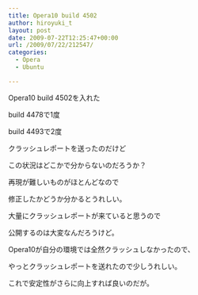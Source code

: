 ```yaml
---
title: Opera10 build 4502
author: hiroyuki_t
layout: post
date: 2009-07-22T12:25:47+00:00
url: /2009/07/22/212547/
categories:
  - Opera
  - Ubuntu

---
```

<div class="section">
  <p>
    Opera10 build 4502を入れた
  </p>
  
  <p>
  </p>
  
  <p>
    build 4478で1度
  </p>
  
  <p>
    build 4493で2度
  </p>
  
  <p>
    クラッシュレポートを送ったのだけど
  </p>
  
  <p>
    この状況はどこかで分からないのだろうか？
  </p>
  
  <p>
  </p>
  
  <p>
    再現が難しいものがほとんどなので
  </p>
  
  <p>
    修正したかどうか分かるとうれしい。
  </p>
  
  <p>
    大量にクラッシュレポートが来ていると思うので
  </p>
  
  <p>
    公開するのは大変なんだろうけど。
  </p>
  
  <p>
  </p>
  
  <p>
    Opera10が自分の環境では全然クラッシュしなかったので、
  </p>
  
  <p>
    やっとクラッシュレポートを送れたので少しうれしい。
  </p>
  
  <p>
    これで安定性がさらに向上すれば良いのだが。
  </p>
</div>